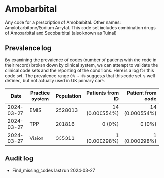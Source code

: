 # Amobarbital

Any code for a prescription of Amobarbital. Other names: Amylobarbitone/Sodium Amytal. This code set includes combination drugs of Amobarbital and Secobarbital (also known as Tuinal)

## Prevalence log

By examining the prevalence of codes (number of patients with the code in their record) broken down by clinical system, we can attempt to validate the clinical code sets and the reporting of the conditions. Here is a log for this code set. The prevalence range `0% - 0%` suggests that this code set is well defined, but not actually used in UK primary care.

| Date       | Practice system | Population | Patients from ID | Patient from code |
| ---------- | --------------- | ---------- | ---------------: | ----------------: |
| 2024-03-27 | EMIS            | 2528013    |   14 (0.000554%) |    14 (0.000554%) |
| 2024-03-27 | TPP             | 201816     |           0 (0%) |            0 (0%) |
| 2024-03-27 | Vision          | 335311     |    1 (0.000298%) |     1 (0.000298%) |

## Audit log

- Find_missing_codes last run 2024-03-27
